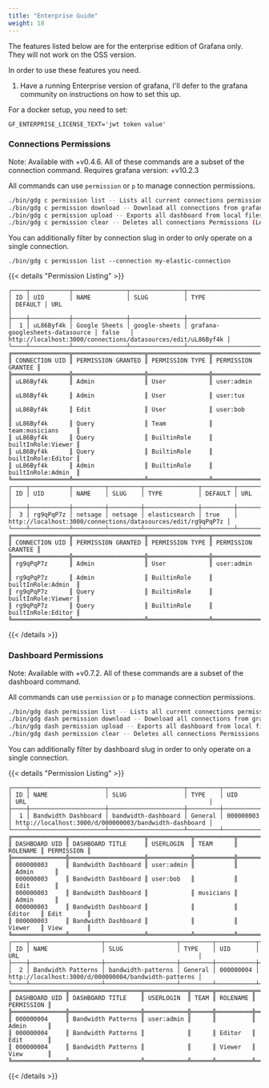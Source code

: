 ```yaml
---
title: "Enterprise Guide"
weight: 18
---
```

The features listed below are for the enterprise edition of Grafana only.  They will not work on the OSS version.

In order to use these features you need.

1. Have a running Enterprise version of grafana, I'll defer to the grafana community on instructions on how to set this up.

For a docker setup, you need to set:

`GF_ENTERPRISE_LICENSE_TEXT='jwt token value'`

### Connections Permissions

Note:  Available with +v0.4.6.  All of these commands are a subset of the connection command.  Requires grafana version: +v10.2.3

All commands can use `permission` or `p` to manage connection permissions.

```sh
./bin/gdg c permission list -- Lists all current connections permissions
./bin/gdg c permission download -- Download all connections from grafana to local file system
./bin/gdg c permission upload -- Exports all dashboard from local filesystem (matching folder filter) to Grafana
./bin/gdg c permission clear -- Deletes all connections Permissions (Leaving only the default values)
```

You can additionally filter by connection slug in order to only operate on a single connection.

`./bin/gdg c permission list --connection my-elastic-connection `


{{< details "Permission Listing" >}}
```
┌────┬───────────┬───────────────┬───────────────┬─────────────────────────────────┬─────────┬──────────────────────────────────────────────────────────────┐
│ ID │ UID       │ NAME          │ SLUG          │ TYPE                            │ DEFAULT │ URL                                                          │
├────┼───────────┼───────────────┼───────────────┼─────────────────────────────────┼─────────┼──────────────────────────────────────────────────────────────┤
│  1 │ uL86Byf4k │ Google Sheets │ google-sheets │ grafana-googlesheets-datasource │ false   │ http://localhost:3000/connections/datasources/edit/uL86Byf4k │
└────┴───────────┴───────────────┴───────────────┴─────────────────────────────────┴─────────┴──────────────────────────────────────────────────────────────┘
╔════════════════╦════════════════════╦═════════════════╦════════════════════╗
║ CONNECTION UID ║ PERMISSION GRANTED ║ PERMISSION TYPE ║ PERMISSION GRANTEE ║
╠════════════════╬════════════════════╬═════════════════╬════════════════════╣
║ uL86Byf4k      ║ Admin              ║ User            ║ user:admin         ║
║ uL86Byf4k      ║ Admin              ║ User            ║ user:tux           ║
║ uL86Byf4k      ║ Edit               ║ User            ║ user:bob           ║
║ uL86Byf4k      ║ Query              ║ Team            ║ team:musicians     ║
║ uL86Byf4k      ║ Query              ║ BuiltinRole     ║ builtInRole:Viewer ║
║ uL86Byf4k      ║ Query              ║ BuiltinRole     ║ builtInRole:Editor ║
║ uL86Byf4k      ║ Admin              ║ BuiltinRole     ║ builtInRole:Admin  ║
╚════════════════╩════════════════════╩═════════════════╩════════════════════╝
┌────┬───────────┬─────────┬─────────┬───────────────┬─────────┬──────────────────────────────────────────────────────────────┐
│ ID │ UID       │ NAME    │ SLUG    │ TYPE          │ DEFAULT │ URL                                                          │
├────┼───────────┼─────────┼─────────┼───────────────┼─────────┼──────────────────────────────────────────────────────────────┤
│  3 │ rg9qPqP7z │ netsage │ netsage │ elasticsearch │ true    │ http://localhost:3000/connections/datasources/edit/rg9qPqP7z │
└────┴───────────┴─────────┴─────────┴───────────────┴─────────┴──────────────────────────────────────────────────────────────┘
╔════════════════╦════════════════════╦═════════════════╦════════════════════╗
║ CONNECTION UID ║ PERMISSION GRANTED ║ PERMISSION TYPE ║ PERMISSION GRANTEE ║
╠════════════════╬════════════════════╬═════════════════╬════════════════════╣
║ rg9qPqP7z      ║ Admin              ║ User            ║ user:admin         ║
║ rg9qPqP7z      ║ Admin              ║ BuiltinRole     ║ builtInRole:Admin  ║
║ rg9qPqP7z      ║ Query              ║ BuiltinRole     ║ builtInRole:Viewer ║
║ rg9qPqP7z      ║ Query              ║ BuiltinRole     ║ builtInRole:Editor ║
╚════════════════╩════════════════════╩═════════════════╩════════════════════╝
```
{{< /details >}}


### Dashboard Permissions

Note:  Available with +v0.7.2.  All of these commands are a subset of the dashboard command.

All commands can use `permission` or `p` to manage connection permissions.

```sh
./bin/gdg dash permission list -- Lists all current connections permissions
./bin/gdg dash permission download -- Download all connections from grafana to local file system
./bin/gdg dash permission upload -- Exports all dashboard from local filesystem (matching folder filter) to Grafana
./bin/gdg dash permission clear -- Deletes all connections Permissions (Leaving only the default values)
```


You can additionally filter by dashboard slug in order to only operate on a single connection.


{{< details "Permission Listing" >}}
```
┌────┬─────────────────────┬─────────────────────┬─────────┬───────────┬───────────────────────────────────────────────────────┐
│ ID │ NAME                │ SLUG                │ TYPE    │ UID       │ URL                                                   │
├────┼─────────────────────┼─────────────────────┼─────────┼───────────┼───────────────────────────────────────────────────────┤
│  1 │ Bandwidth Dashboard │ bandwidth-dashboard │ General │ 000000003 │ http://localhost:3000/d/000000003/bandwidth-dashboard │
└────┴─────────────────────┴─────────────────────┴─────────┴───────────┴───────────────────────────────────────────────────────┘
╔═══════════════╦═════════════════════╦════════════╦═══════════╦══════════╦════════════╗
║ DASHBOARD UID ║ DASHBOARD TITLE     ║ USERLOGIN  ║ TEAM      ║ ROLENAME ║ PERMISSION ║
╠═══════════════╬═════════════════════╬════════════╬═══════════╬══════════╬════════════╣
║ 000000003     ║ Bandwidth Dashboard ║ user:admin ║           ║          ║ Admin      ║
║ 000000003     ║ Bandwidth Dashboard ║ user:bob   ║           ║          ║ Edit       ║
║ 000000003     ║ Bandwidth Dashboard ║            ║ musicians ║          ║ Admin      ║
║ 000000003     ║ Bandwidth Dashboard ║            ║           ║ Editor   ║ Edit       ║
║ 000000003     ║ Bandwidth Dashboard ║            ║           ║ Viewer   ║ View       ║
╚═══════════════╩═════════════════════╩════════════╩═══════════╩══════════╩════════════╝
┌────┬────────────────────┬────────────────────┬─────────┬───────────┬──────────────────────────────────────────────────────┐
│ ID │ NAME               │ SLUG               │ TYPE    │ UID       │ URL                                                  │
├────┼────────────────────┼────────────────────┼─────────┼───────────┼──────────────────────────────────────────────────────┤
│  2 │ Bandwidth Patterns │ bandwidth-patterns │ General │ 000000004 │ http://localhost:3000/d/000000004/bandwidth-patterns │
└────┴────────────────────┴────────────────────┴─────────┴───────────┴──────────────────────────────────────────────────────┘
╔═══════════════╦════════════════════╦════════════╦══════╦══════════╦════════════╗
║ DASHBOARD UID ║ DASHBOARD TITLE    ║ USERLOGIN  ║ TEAM ║ ROLENAME ║ PERMISSION ║
╠═══════════════╬════════════════════╬════════════╬══════╬══════════╬════════════╣
║ 000000004     ║ Bandwidth Patterns ║ user:admin ║      ║          ║ Admin      ║
║ 000000004     ║ Bandwidth Patterns ║            ║      ║ Editor   ║ Edit       ║
║ 000000004     ║ Bandwidth Patterns ║            ║      ║ Viewer   ║ View       ║
╚═══════════════╩════════════════════╩════════════╩══════╩══════════╩════════════╝
```
{{< /details >}}
